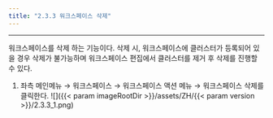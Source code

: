 ```yaml
---
title: "2.3.3 워크스페이스 삭제"
---
```


---
워크스페이스를 삭제 하는 기능이다. 삭제 시, 워크스페이스에 클러스터가 등록되어 있을 경우 삭제가 불가능하며 워크스페이스 편집에서 클러스터를 제거 후 삭제를 진행할 수 있다.

1. 좌측 메인메뉴 → 워크스페이스 → 워크스페이스 액션 메뉴 → 워크스페이스 삭제를 클릭한다.
![]({{< param imageRootDir >}}/assets/ZH/{{< param version >}}/2.3.3_1.png)
